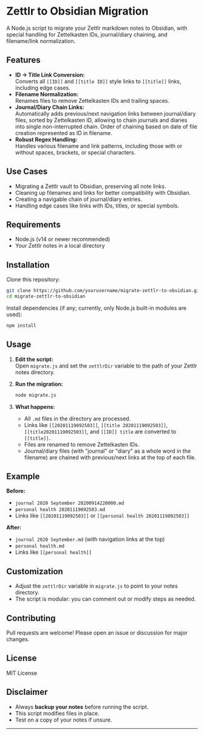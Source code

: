 # Zettlr to Obsidian Migration

A Node.js script to migrate your Zettlr markdown notes to Obsidian, with special handling for Zettelkasten IDs, journal/diary chaining, and filename/link normalization.

## Features

- **ID → Title Link Conversion:**  
  Converts all `[[ID]]` and `[[title ID]]` style links to `[[title]]` links, including edge cases.
- **Filename Normalization:**  
  Renames files to remove Zettelkasten IDs and trailing spaces.
- **Journal/Diary Chain Links:**  
  Automatically adds previous/next navigation links between journal/diary files, sorted by Zettelkasten ID, allowing to chain journals and diaries into single non-interrupted chain. Order of chaining based on date of file creation represented as ID in filename.
- **Robust Regex Handling:**  
  Handles various filename and link patterns, including those with or without spaces, brackets, or special characters.

## Use Cases

- Migrating a Zettlr vault to Obsidian, preserving all note links.
- Cleaning up filenames and links for better compatibility with Obsidian.
- Creating a navigable chain of journal/diary entries.
- Handling edge cases like links with IDs, titles, or special symbols.

## Requirements

- Node.js (v14 or newer recommended)
- Your Zettlr notes in a local directory

## Installation

Clone this repository:

```sh
git clone https://github.com/yourusername/migrate-zettlr-to-obsidian.git
cd migrate-zettlr-to-obsidian
```

Install dependencies (if any; currently, only Node.js built-in modules are used):

```sh
npm install
```

## Usage

1. **Edit the script:**  
   Open `migrate.js` and set the `zettlrDir` variable to the path of your Zettlr notes directory.

2. **Run the migration:**

   ```sh
   node migrate.js
   ```

3. **What happens:**
   - All `.md` files in the directory are processed.
   - Links like `[[20201119092503]]`, `[[title 20201119092503]]`, `[[title20201119092503]]`, and `[[ID]] title` are converted to `[[title]]`.
   - Files are renamed to remove Zettelkasten IDs.
   - Journal/diary files (with "journal" or "diary" as a whole word in the filename) are chained with previous/next links at the top of each file.

## Example

**Before:**
- `journal 2020 September 20200914220000.md`
- `personal health 20201119092503.md`
- Links like `[[20201119092503]]` or `[[personal health 20201119092503]]`

**After:**
- `journal 2020 September.md` (with navigation links at the top)
- `personal health.md`
- Links like `[[personal health]]`

## Customization

- Adjust the `zettlrDir` variable in `migrate.js` to point to your notes directory.
- The script is modular: you can comment out or modify steps as needed.

## Contributing

Pull requests are welcome! Please open an issue or discussion for major changes.

## License

MIT License

## Disclaimer

- Always **backup your notes** before running the script.
- This script modifies files in place.
- Test on a copy of your notes if unsure.

---
